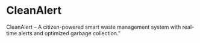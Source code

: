 # CleanAlert
CleanAlert – A citizen-powered smart waste management system with real-time alerts and optimized garbage collection.”
